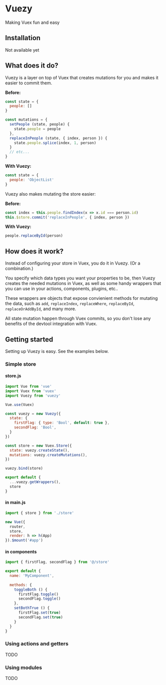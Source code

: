 # Vuezy

Making Vuex fun and easy

## Installation

Not available yet

## What does it do?

Vuezy is a layer on top of Vuex that creates mutations for you and makes it easier to commit them.

__Before:__

```javascript
const state = {
  people: []
}

const mutations = {
  setPeople (state, people) {
    state.people = people
  },
  replaceInPeople (state, { index, person }) {
    state.people.splice(index, 1, person)
  }
  // etc...
}
```

__With Vuezy:__

```javascript
const state = {
  people: 'ObjectList'
}
```

Vuezy also makes mutating the store easier:

__Before:__

```javascript
const index = this.people.findIndex(x => x.id === person.id)
this.$store.commit('replaceInPeople', { index, person })
```

__With Vuezy:__

```javascript
people.replaceById(person)
```

## How does it work?

Instead of configuring your store in Vuex, you do it in Vuezy. (Or a combination.)

You specify which data types you want your properties to be,
then Vuezy creates the needed mutations in Vuex,
as well as some handy wrappers that you can use in your actions, components, plugins, etc..

These wrappers are objects that expose convienient methods for mutating the data,
such as `add`, `replaceIndex`, `replaceWhere`, `replaceById`, `replaceOrAddById`, and many more.

All state mutation happen through Vuex commits,
so you don't lose any benefits of the devtool integration with Vuex.

## Getting started

Setting up Vuezy is easy. See the examples below.

### Simple store

#### store.js

```javascript
import Vue from 'vue'
import Vuex from 'vuex'
import Vuezy from 'vuezy'

Vue.use(Vuex)

const vuezy = new Vuezy({
  state: {
    firstFlag: { type: 'Bool', default: true },
    secondFlag: 'Bool',
  }
})

const store = new Vuex.Store({
  state: vuezy.createState(),
  mutations: vuezy.createMutations(),
})

vuezy.bind(store)

export default {
  ...vuezy.getWrappers(),
  store
}
```

#### in main.js

```javascript
import { store } from './store'

new Vue({
  router,
  store,
  render: h => h(App)
}).$mount('#app')
```

#### in components

```javascript
import { firstFlag, secondFlag } from '@/store'

export default {
  name: 'MyComponent',
  
  methods: {
    toggleBoth () {
      firstFlag.toggle()
      secondFlag.toggle()
    },
    setBothTrue () {
      firstFlag.set(true)
      secondFlag.set(true)
    }
  }
}
```

### Using actions and getters

TODO

### Using modules

TODO